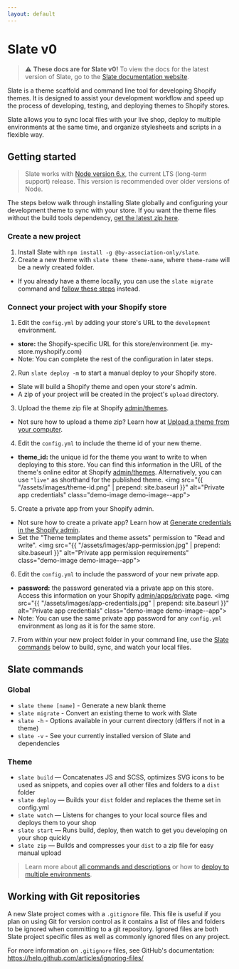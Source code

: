```yaml
---
layout: default
---
```


# Slate v0

> ⚠️ **These docs are for Slate v0!** To view the docs for the latest version of Slate, go to the [Slate documentation website](https://shopify.github.io/slate/docs/about).

Slate is a theme scaffold and command line tool for developing Shopify themes. It is designed to assist your development workflow and speed up the process of developing, testing, and deploying themes to Shopify stores.

Slate allows you to sync local files with your live shop, deploy to multiple environments at the same time, and organize stylesheets and scripts in a flexible way.

## Getting started

<blockquote>
Slate works with <a href="https://nodejs.org/en/">Node version 6.x</a>, the current LTS (long-term support) release.  This version is recommended over older versions of Node.
</blockquote>

The steps below walk through installing Slate globally and configuring your development theme to sync with your store. If you want the theme files without the build tools dependency, <a href="https://sdks.shopifycdn.com/slate/latest/slate-theme.zip" data-ga-track="slateZip">get the latest zip here</a>.

### Create a new project

1.  Install Slate with `npm install -g @by-association-only/slate`.
2.  Create a new theme with `slate theme theme-name`, where `theme-name` will be a newly created folder.

* If you already have a theme locally, you can use the `slate migrate` command and [follow these steps](/slate/commands/#migrate) instead.

### Connect your project with your Shopify store

1.  Edit the `config.yml` by adding your store's URL to the `development` environment.

* **store:** the Shopify-specific URL for this store/environment (ie. my-store.myshopify.com)
* Note: You can complete the rest of the configuration in later steps.

2.  Run `slate deploy -m` to start a manual deploy to your Shopify store.

* Slate will build a Shopify theme and open your store's admin.
* A zip of your project will be created in the project's `upload` directory.

3.  Upload the theme zip file at Shopify [admin/themes](https://shopify.com/admin/themes).

* Not sure how to upload a theme zip? Learn how at [Upload a theme from your computer](https://help.shopify.com/manual/using-themes/install-themes#upload-a-theme-from-your-computer).

4.  Edit the `config.yml` to include the theme id of your new theme.

* **theme_id:** the unique id for the theme you want to write to when deploying to this store. You can find this information in the URL of the theme's online editor at Shopify [admin/themes](https://shopify.com/admin/themes). Alternatively, you can use `"live"` as shorthand for the published theme.
  <img src="{{ "/assets/images/theme-id.png" | prepend: site.baseurl }}" alt="Private app credentials" class="demo-image demo-image--app">

5.  Create a private app from your Shopify admin.

* Not sure how to create a private app? Learn how at [Generate credentials in the Shopify admin](https://help.shopify.com/api/getting-started/api-credentials#generate-credentials-in-the-shopify-admin).
* Set the "Theme templates and theme assets" permission to "Read and write".
  <img src="{{ "/assets/images/app-permission.jpg" | prepend: site.baseurl }}" alt="Private app permission requirements" class="demo-image demo-image--app">

6.  Edit the `config.yml` to include the password of your new private app.

* **password:** the password generated via a private app on this store. Access this information on your Shopify [admin/apps/private](https://shopify.com/admin/apps/private) page.
  <img src="{{ "/assets/images/app-credentials.jpg" | prepend: site.baseurl }}" alt="Private app credentials" class="demo-image demo-image--app">
* Note: You can use the same private app password for any `config.yml` environment
  as long as it is for the same store.

7.  From within your new project folder in your command line, use the [Slate commands](#slate-commands) below to build, sync, and watch your local files.

## Slate commands

### Global

* `slate theme [name]` - Generate a new blank theme
* `slate migrate` - Convert an existing theme to work with Slate
* `slate -h` - Options available in your current directory (differs if not in a theme)
* `slate -v` - See your currently installed version of Slate and dependencies

### Theme

* `slate build` — Concatenates JS and SCSS, optimizes SVG icons to be used as snippets, and copies over all other files and folders to a `dist` folder
* `slate deploy` — Builds your `dist` folder and replaces the theme set in config.yml
* `slate watch` — Listens for changes to your local source files and deploys them to your shop
* `slate start` — Runs build, deploy, then watch to get you developing on your shop quickly
* `slate zip` — Builds and compresses your `dist` to a zip file for easy manual upload

> Learn more about [all commands and descriptions](/slate/commands/) or how to [deploy to multiple environments](/slate/commands/#sync-commands).

## Working with Git repositories

A new Slate project comes with a `.gitignore` file. This file is useful if you plan on using Git for version control as it contains a list of files and folders to be ignored when committing to a git repository. Ignored files are both Slate project specific files as well as commonly ignored files on any project.

For more information on `.gitignore` files, see GitHub's documentation: https://help.github.com/articles/ignoring-files/

